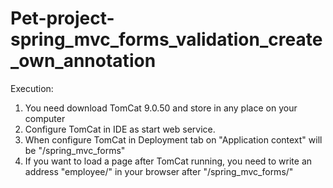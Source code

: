 # Pet-project-spring_mvc_forms_validation_create_own_annotation
Execution:<br  />
1. You need download TomCat 9.0.50 and store in any place on your computer<br  />
2. Configure TomCat in IDE as start web service.<br  />
3. When configure TomCat in Deployment tab on "Application context" will be "/spring_mvc_forms"<br  />
4. If you want to load a page after TomCat running, you need to write an address "employee/" in your browser after "/spring_mvc_forms/"<br  />
